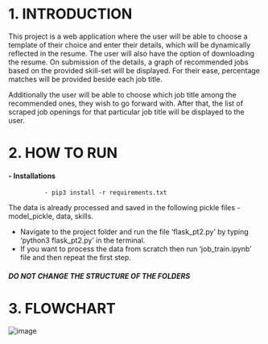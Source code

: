 # 1. INTRODUCTION

This project is a web application where the user will be able to choose a template of their choice and enter their details, which will be dynamically reflected in the resume. The user will also have the option of downloading the resume. On submission of the details, a graph of recommended jobs based on the provided skill-set will be displayed. For their ease, percentage matches will be provided beside each job title.

Additionally the user will be able to choose which job title among the recommended ones, they wish to go forward with. After that, the list of scraped job openings for that particular job title will be displayed to the user.

# 2. HOW TO RUN

#### - Installations
              - pip3 install -r requirements.txt
              
The data is already processed and saved in the following pickle files - model_pickle, data, skills.
* Navigate to the project folder and run the file ‘flask_pt2.py’  by typing ‘python3 flask_pt2.py’ in the terminal.
* If you want to process the data from scratch then run ‘job_train.ipynb’ file and then repeat the first step.
#### _DO NOT CHANGE THE STRUCTURE OF THE FOLDERS_

# 3. FLOWCHART
![image](https://github.com/i-sroy/Resume-Builder-with-Job-Recommendation-System/assets/109264496/a476353f-c9be-425e-8e42-a7bbae0dbbf6)


